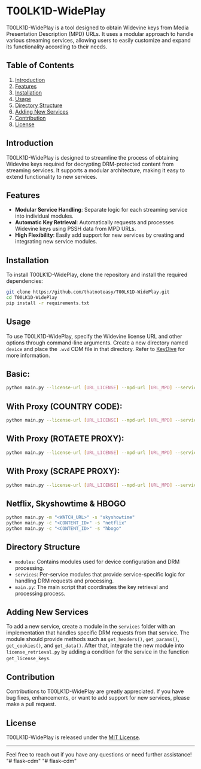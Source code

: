 # T00LK1D-WidePlay

T00LK1D-WidePlay is a tool designed to obtain Widevine keys from Media Presentation Description (MPD) URLs. It uses a modular approach to handle various streaming services, allowing users to easily customize and expand its functionality according to their needs.

## Table of Contents
1. [Introduction](#introduction)
2. [Features](#features)
3. [Installation](#installation)
4. [Usage](#usage)
5. [Directory Structure](#directory-structure)
6. [Adding New Services](#adding-new-services)
7. [Contribution](#contribution)
8. [License](#license)

## Introduction

T00LK1D-WidePlay is designed to streamline the process of obtaining Widevine keys required for decrypting DRM-protected content from streaming services. It supports a modular architecture, making it easy to extend functionality to new services.

## Features

- **Modular Service Handling**: Separate logic for each streaming service into individual modules.
- **Automatic Key Retrieval**: Automatically requests and processes Widevine keys using PSSH data from MPD URLs.
- **High Flexibility**: Easily add support for new services by creating and integrating new service modules.

## Installation

To install T00LK1D-WidePlay, clone the repository and install the required dependencies:

```bash
git clone https://github.com/thatnoteasy/T00LK1D-WidePlay.git
cd T00LK1D-WidePlay
pip install -r requirements.txt
```

## Usage

To use T00LK1D-WidePlay, specify the Widevine license URL and other options through command-line arguments. Create a new directory named `device` and place the `.wvd` CDM file in that directory. Refer to [KeyDive](https://github.com/hyugogirubato/KeyDive) for more information.

## Basic:
```bash
python main.py --license-url [URL_LICENSE] --mpd-url [URL_MPD] --service bitmovin
```
## With Proxy (COUNTRY CODE):
```bash
python main.py --license-url [URL_LICENSE] --mpd-url [URL_MPD] --service bitmovin -pp US
```
## With Proxy (ROTAETE PROXY):
```bash
python main.py --license-url [URL_LICENSE] --mpd-url [URL_MPD] --service bitmovin -pp rotate
```
## With Proxy (SCRAPE PROXY):
```bash
python main.py --license-url [URL_LICENSE] --mpd-url [URL_MPD] --service bitmovin -pp scrape
```

## Netflix, Skyshowtime & HBOGO
```bash
python main.py -m "<WATCH_URL>" -s "skyshowtime"
python main.py -c "<CONTENT_ID>" -s "netflix"
python main.py -c "<CONTENT_ID>" -s "hbogo"
```

## Directory Structure

- `modules`: Contains modules used for device configuration and DRM processing.
- `services`: Per-service modules that provide service-specific logic for handling DRM requests and processing.
- `main.py`: The main script that coordinates the key retrieval and processing process.

## Adding New Services

To add a new service, create a module in the `services` folder with an implementation that handles specific DRM requests from that service. The module should provide methods such as `get_headers()`, `get_params()`, `get_cookies()`, and `get_data()`. After that, integrate the new module into `license_retrieval.py` by adding a condition for the service in the function `get_license_keys`.

## Contribution

Contributions to T00LK1D-WidePlay are greatly appreciated. If you have bug fixes, enhancements, or want to add support for new services, please make a pull request.

## License

T00LK1D-WidePlay is released under the [MIT License](LICENSE).

---

Feel free to reach out if you have any questions or need further assistance!
"# flask-cdm" 
"# flask-cdm" 
